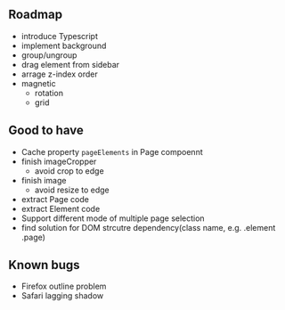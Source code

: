 ## Roadmap

- introduce Typescript
- implement background
- group/ungroup
- drag element from sidebar
- arrage z-index order
- magnetic
  - rotation
  - grid

## Good to have

- Cache property `pageElements` in Page compoennt
- finish imageCropper
  - avoid crop to edge
- finish image
  - avoid resize to edge
- extract Page code
- extract Element code
- Support different mode of multiple page selection
- find solution for DOM strcutre dependency(class name, e.g. .element .page)

## Known bugs

- Firefox outline problem
- Safari lagging shadow
